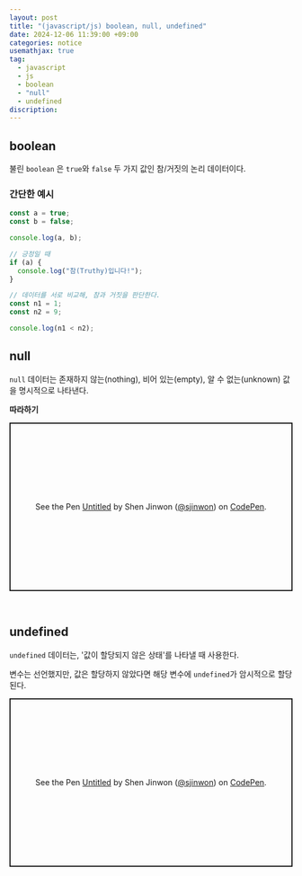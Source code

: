 ```yaml
---
layout: post
title: "(javascript/js) boolean, null, undefined"
date: 2024-12-06 11:39:00 +09:00
categories: notice
usemathjax: true
tag:
  - javascript
  - js
  - boolean
  - "null"
  - undefined
discription:
---
```


## boolean

불린 `boolean` 은 `true`와 `false` 두 가지 값인 참/거짓의 논리 데이터이다.

### 간단한 예시

```js
const a = true;
const b = false;

console.log(a, b);

// 긍정일 때
if (a) {
  console.log("참(Truthy)입니다!");
}

// 데이터를 서로 비교해, 참과 거짓을 판단한다.
const n1 = 1;
const n2 = 9;

console.log(n1 < n2);
```

## null

`null` 데이터는 존재하지 않는(nothing), 비어 있는(empty), 알 수 없는(unknown) 값을 명시적으로 나타낸다.

**따라하기**

<p class="codepen" data-height="300" data-default-tab="js,result" data-slug-hash="OPLMKMy" data-pen-title="Untitled" data-user="sjinwon" style="height: 300px; box-sizing: border-box; display: flex; align-items: center; justify-content: center; border: 2px solid; margin: 1em 0; padding: 1em;">
  <span>See the Pen <a href="https://codepen.io/sjinwon/pen/OPLMKMy">
  Untitled</a> by Shen Jinwon (<a href="https://codepen.io/sjinwon">@sjinwon</a>)
  on <a href="https://codepen.io">CodePen</a>.</span>
</p>
<script async src="https://cpwebassets.codepen.io/assets/embed/ei.js"></script>

<br>

## undefined

`undefined` 데이터는, '값이 할당되지 않은 상태'를 나타낼 때 사용한다.

변수는 선언했지만, 값은 할당하지 않았다면 해당 변수에 `undefined`가 암시적으로 할당된다.

<p class="codepen" data-height="300" data-default-tab="js,result" data-slug-hash="XJrXvWZ" data-pen-title="Untitled" data-user="sjinwon" style="height: 300px; box-sizing: border-box; display: flex; align-items: center; justify-content: center; border: 2px solid; margin: 1em 0; padding: 1em;">
  <span>See the Pen <a href="https://codepen.io/sjinwon/pen/XJrXvWZ">
  Untitled</a> by Shen Jinwon (<a href="https://codepen.io/sjinwon">@sjinwon</a>)
  on <a href="https://codepen.io">CodePen</a>.</span>
</p>
<script async src="https://cpwebassets.codepen.io/assets/embed/ei.js"></script>
